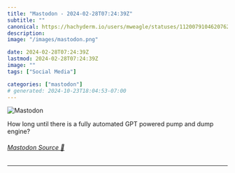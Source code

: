 ```yaml
---
title: "Mastodon - 2024-02-28T07:24:39Z"
subtitle: ""
canonical: https://hachyderm.io/users/mweagle/statuses/112007910462076205
description:
image: "/images/mastodon.png"

date: 2024-02-28T07:24:39Z
lastmod: 2024-02-28T07:24:39Z
image: ""
tags: ["Social Media"]

categories: ["mastodon"]
# generated: 2024-10-23T18:04:53-07:00
---
```

![Mastodon](/images/mastodon.png)

<p>How long until there is a fully automated GPT powered pump and dump engine?</p>


###### [Mastodon Source 🐘](https://hachyderm.io/@mweagle/112007910462076205)

___
